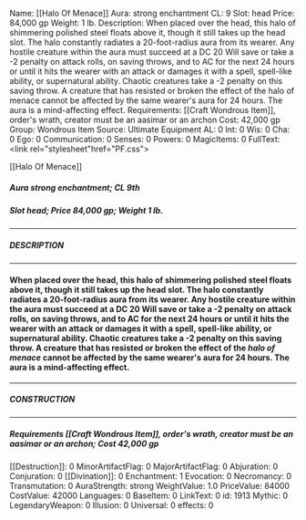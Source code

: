 Name: [[Halo Of Menace]]
Aura: strong enchantment
CL: 9
Slot: head
Price: 84,000 gp
Weight: 1 lb.
Description: When placed over the head, this halo of shimmering polished steel floats above it, though it still takes up the head slot. The halo constantly radiates a 20-foot-radius aura from its wearer. Any hostile creature within the aura must succeed at a DC 20 Will save or take a -2 penalty on attack rolls, on saving throws, and to AC for the next 24 hours or until it hits the wearer with an attack or damages it with a spell, spell-like ability, or supernatural ability. Chaotic creatures take a -2 penalty on this saving throw. A creature that has resisted or broken the effect of the halo of menace cannot be affected by the same wearer's aura for 24 hours. The aura is a mind-affecting effect.
Requirements: [[Craft Wondrous Item]], order's wrath, creator must be an aasimar or an archon
Cost: 42,000 gp
Group: Wondrous Item
Source: Ultimate Equipment
AL: 0
Int: 0
Wis: 0
Cha: 0
Ego: 0
Communication: 0
Senses: 0
Powers: 0
MagicItems: 0
FullText: <link rel="stylesheet"href="PF.css"><div class="heading"><p class="alignleft">[[Halo Of Menace]]</p><div style="clear: both;"></div></div><div><h5><b>Aura </b>strong enchantment; <b>CL </b>9th</h5><h5><b>Slot </b>head; <b>Price </b>84,000 gp; <b>Weight </b>1 lb.</h5></div><hr/><div><h5><b>DESCRIPTION</b></h5></div><hr/><div><h4><p>When placed over the head, this halo of shimmering polished steel floats above it, though it still takes up the head slot. The halo constantly radiates a 20-foot-radius aura from its wearer. Any hostile creature within the aura must succeed at a DC 20 Will save or take a -2 penalty on attack rolls, on saving throws, and to AC for the next 24 hours or until it hits the wearer with an attack or damages it with a spell, spell-like ability, or supernatural ability. Chaotic creatures take a -2 penalty on this saving throw. A creature that has resisted or broken the effect of the <i>halo of menace</i> cannot be affected by the same wearer's aura for 24 hours. The aura is a mind-affecting effect.</p></h4></div><hr/><div><h5><b>CONSTRUCTION</b></h5></div><hr/><div><h5><b>Requirements </b>[[Craft Wondrous Item]], <i>order's wrath</i>, creator must be an aasimar or an archon; <b>Cost </b>42,000 gp</h5></div>
[[Destruction]]: 0
MinorArtifactFlag: 0
MajorArtifactFlag: 0
Abjuration: 0
Conjuration: 0
[[Divination]]: 0
Enchantment: 1
Evocation: 0
Necromancy: 0
Transmutation: 0
AuraStrength: strong
WeightValue: 1.0
PriceValue: 84000
CostValue: 42000
Languages: 0
BaseItem: 0
LinkText: 0
id: 1913
Mythic: 0
LegendaryWeapon: 0
Illusion: 0
Universal: 0
effects: 0
